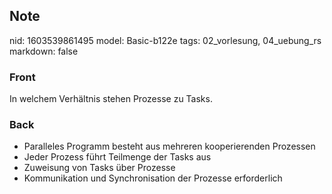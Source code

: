 ## Note
nid: 1603539861495
model: Basic-b122e
tags: 02_vorlesung, 04_uebung_rs
markdown: false

### Front
In welchem Verhältnis stehen Prozesse zu Tasks.

### Back
<div>
  <div>
    <ul>
      <li>Paralleles Programm besteht aus mehreren kooperierenden
      Prozessen
      <li>Jeder Prozess führt Teilmenge der Tasks aus
      <li>Zuweisung von Tasks über Prozesse
      <li>Kommunikation und Synchronisation der Prozesse
      erforderlich
    </ul>
  </div>
</div>
